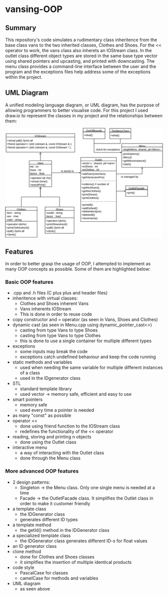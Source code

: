 # vansing-OOP

## Summary

This repository's code simulates a rudimentary class inheritence from the base class vans to the two inherited classes, Clothes and Shoes. For the << operator to work, the vans class also inherets an IOStream class. In the outlet class different object types are stored in the same base type vector using shared pointers and upcasting, and printed with downcasting. The menu class provides a command-line interface between the user and the program and the exceptions files help address some of the exceptions within the project.

## UML Diagram

A unified modeling language diagram, or UML diagram, has the purpose of allowing programmers to better visualise code. For this project I used draw.io to represent the classes in my project and the relationships between them:

![class diagram](https://github.com/mircea-mihail/vansing-OOP/blob/main/UMLdiagram.drawio.png)

## Features

In order to better grasp the usage of OOP, I attempted to implement as many OOP concepts as possible. Some of them are highlighted below:

### Basic OOP features
- .cpp and .h files (C plus plus and header files)
- inheritence with virtual classes:
    - Clothes and Shoes inherent Vans
    - Vans inherents IOStream
    - This is done in order to reuse code
- copy constructor and = operator (as seen in Vans, Shoes and Clothes)
- dynamic cast (as seen in Menu.cpp using dynamic_pointer_cast<>)
    - casting from type Vans to type Shoes
    - casting from type Vans to type Clothes
    - this is done to use a single container for multiple different types
- exceptions
    - some inputs may break the code
    - exceptions catch undefined behaviour and keep the code running
- static methods and variables
    - used when needing the same variable for multiple different instances of a class
    - used in the IDgenerator class
- STL
    - standard template library
    - used vector -> memory safe, efficient and easy to use
- smart pointers
    - memory safe
    - used every time a pointer is needed
- as many "const" as possible
- operator << 
    - done using friend function to the IOStream class
    - redefines the functionality of the << operator
- reading, storing and printing n objects
    - done using the Outlet class
- interactive menu 
    - a way of interacting with the Outlet class
    - done through the Menu class 

### More advanced OOP features
- 2 design patterns:
    - Singleton -> the Menu class. Only one single menu is needed at a time
    - Facade -> the OutletFacade class. It simplifies the Outlet class in order to make it customer friendly 
- a template class
    - the IDGenerator class
    - generates different ID types  
- a template method
    - the getId() method in the IDGenerator class
- a specialized template class
    - the IDGenerator class generates different ID-s for float values
- an ID generator class
- clone method
    - done for Clothes and Shoes classes 
    - it simplifies the insertion of multiple identical products 
- code style
    - PascalCase for classes 
    - camelCase for methods and variables
- UML diagram
    - as seen above
